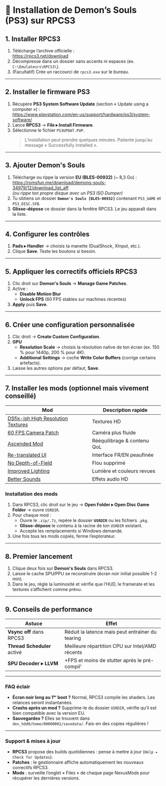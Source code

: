 # 📜 Installation de **Demon’s Souls (PS3)** sur **RPCS3**

## 1. Installer RPCS3

1. Télécharge l’archive officielle :  
   <https://rpcs3.net/download>
2. Décompresse dans un dossier sans accents ni espaces (ex. `C:\Emulateurs\RPCS3\`).
3. (Facultatif) Crée un raccourci de `rpcs3.exe` sur le bureau.

---

## 2. Installer le firmware PS3

1. Récupère **PS3 System Software Update** (section « Update using a computer ») :  
   <https://www.playstation.com/en-us/support/hardware/ps3/system-software/>
2. Lance **RPCS3** → **File ▸ Install Firmware**.  
3. Sélectionne le fichier `PS3UPDAT.PUP`.  
   > L’installation peut prendre quelques minutes. Patiente jusqu’au message « Successfully installed ».

---

## 3. Ajouter Demon's Souls

1. Télécharge ou rippe la version **EU (BLES-00932)** (~ 8,3 Go) :  
   <https://romsfun.me/download/demons-souls-34979/12/download_list_aff>  
   *(ou rippe ton propre disque avec un PS3 ISO Dumper)*  
2. Tu obtiens un dossier **`Demon's Souls [BLES-00932]`** contenant `PS3_GAME` et `PS3_DISC.SFB`.  
3. **Glisse-dépose** ce dossier dans la fenêtre RPCS3. Le jeu apparaît dans la liste.

---

## 4. Configurer les contrôles

1. **Pads ▸ Handler** → choisis ta manette (DualShock, XInput, etc.).  
2. Clique **Save**. Teste les boutons si besoin.

---

## 5. Appliquer les correctifs officiels RPCS3

1. Clic droit sur **Demon's Souls** → **Manage Game Patches**.  
2. Active :  
   - **Disable Motion Blur**  
   - **Unlock FPS** (60 FPS stables sur machines récentes)  
3. **Apply** puis **Save**.

---

## 6. Créer une configuration personnalisée

1. Clic droit → **Create Custom Configuration**.  
2. **GPU**  
   - **Resolution Scale** → choisis la résolution native de ton écran (ex. 150 % pour 1440p, 200 % pour 4K).  
   - **Additional Settings** → coche **Write Color Buffers** (corrige certains artefacts).  
3. Laisse les autres options par défaut, **Save**.

---

## 7. Installer les mods (optionnel mais vivement conseillé)

| Mod | Description rapide |
| --- | ------------------ |
| [DSfix-ish High Resolution Textures](https://www.nexusmods.com/demonssouls/mods/53) | Textures HD |
| [60 FPS Camera Patch](https://www.nexusmods.com/demonssouls/mods/27) | Caméra plus fluide |
| [Ascended Mod](https://www.nexusmods.com/demonssouls/mods/3) | Rééquilibrage & contenu QoL |
| [Re-translated UI](https://www.nexusmods.com/demonssouls/mods/11) | Interface FR/EN peaufinée |
| [No Depth-of-Field](https://www.nexusmods.com/demonssouls/mods/51) | Flou supprimé |
| [Improved Lighting](https://www.nexusmods.com/demonssouls/mods/57) | Lumière et couleurs revues |
| [Better Sounds](https://www.nexusmods.com/demonssouls/mods/8) | Effets audio HD |

### Installation des mods

1. Dans RPCS3, clic droit sur le jeu → **Open Folder ▸ Open Disc Game Folder** → ouvre `USRDIR`.  
2. Pour chaque mod :  
   - Ouvre le `.zip/.7z`, repère le dossier **`USRDIR`** ou les fichiers `.pkg`.  
   - **Glisse-dépose** le contenu à la racine de ton `USRDIR` existant.  
   - Accepte les remplacements si Windows demande.  
3. Une fois tous les mods copiés, ferme l’explorateur.

---

## 8. Premier lancement

1. Clique deux fois sur **Demon's Souls** dans RPCS3.  
2. Laisse le cache SPU/PPU se reconstruire (écran noir initial possible 1-2 min).  
3. Dans le jeu, règle la luminosité et vérifie que l’HUD, le framerate et les textures s’affichent comme prévu.

---

## 9. Conseils de performance

| Astuce | Effet |
| ------ | ----- |
| **Vsync off** dans RPCS3 | Réduit la latence mais peut entraîner du tearing |
| **Thread Scheduler** activé | Meilleure répartition CPU sur Intel/AMD récents |
| **SPU Decoder ▸ LLVM** | +FPS et moins de stutter après le pré-compil’ |

---


### FAQ éclair

- **Écran noir long au 1ᵉʳ boot ?** Normal, RPCS3 compile les shaders. Les relances seront instantanées.  
- **Crashs après un mod ?** Supprime-le du dossier `USRDIR`, vérifie qu’il est bien compatible avec la version EU.  
- **Sauvegardes ?** Elles se trouvent dans `dev_hdd0/home/00000001/savedata/`. Fais-en des copies régulières !

---

### Support & mises à jour

- **RPCS3** propose des builds quotidiennes : pense à mettre à jour (`Help ▸ Check for Updates`).  
- **Patches** : le gestionnaire affiche automatiquement les nouveaux correctifs RPCS3.  
- **Mods** : surveille l’onglet « Files » de chaque page NexusMods pour récupérer les dernières versions.
